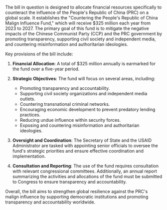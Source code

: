 The bill in question is designed to allocate financial resources specifically to counteract the influence of the People's Republic of China (PRC) on a global scale. It establishes the "Countering the People's Republic of China Malign Influence Fund," which will receive $325 million each year from 2023 to 2027. The primary goal of this fund is to mitigate the negative impacts of the Chinese Communist Party (CCP) and the PRC government by promoting transparency, supporting civil society and independent media, and countering misinformation and authoritarian ideologies.

Key provisions of the bill include:

1. **Financial Allocation**: A total of $325 million annually is earmarked for the fund over a five-year period.

2. **Strategic Objectives**: The fund will focus on several areas, including:
   - Promoting transparency and accountability.
   - Supporting civil society organizations and independent media outlets.
   - Countering transnational criminal networks.
   - Encouraging economic development to prevent predatory lending practices.
   - Reducing undue influence within security forces.
   - Exposing and countering misinformation and authoritarian ideologies.

3. **Oversight and Coordination**: The Secretary of State and the USAID Administrator are tasked with appointing senior officials to oversee the fund's strategic priorities and ensure effective coordination and implementation.

4. **Consultation and Reporting**: The use of the fund requires consultation with relevant congressional committees. Additionally, an annual report summarizing the activities and allocations of the fund must be submitted to Congress to ensure transparency and accountability.

Overall, the bill aims to strengthen global resilience against the PRC's malign influence by supporting democratic institutions and promoting transparency and accountability worldwide.
